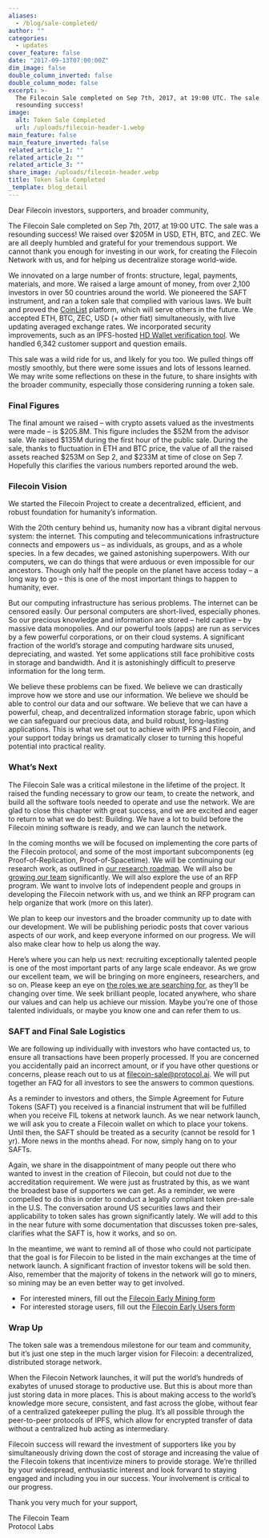 ```yaml
---
aliases:
  - /blog/sale-completed/
author: ""
categories:
  - updates
cover_feature: false
date: "2017-09-13T07:00:00Z"
dim_image: false
double_column_inverted: false
double_column_mode: false
excerpt: >-
  The Filecoin Sale completed on Sep 7th, 2017, at 19:00 UTC. The sale was a
  resounding success!
image:
  alt: Token Sale Completed
  url: /uploads/filecoin-header-1.webp
main_feature: false
main_feature_inverted: false
related_article_1: ""
related_article_2: ""
related_article_3: ""
share_image: /uploads/filecoin-header.webp
title: Token Sale Completed
_template: blog_detail
---
```


Dear Filecoin investors, supporters, and broader community,

The Filecoin Sale completed on Sep 7th, 2017, at 19:00 UTC. The sale was a resounding success! We raised over $205M in USD, ETH, BTC, and ZEC. We are all deeply humbled and grateful for your tremendous support. We cannot thank you enough for investing in our work, for creating the Filecoin Network with us, and for helping us decentralize storage world-wide.

We innovated on a large number of fronts: structure, legal, payments, materials, and more. We raised a large amount of money, from over 2,100 investors in over 50 countries around the world. We pioneered the SAFT instrument, and ran a token sale that complied with various laws. We built and proved the [CoinList](https://coinlist.co/) platform, which will serve others in the future. We accepted ETH, BTC, ZEC, USD (+ other fiat) simultaneously, with live updating averaged exchange rates. We incorporated security improvements, such as an IPFS-hosted [HD Wallet verification tool](https://coinlist.co/verifyplus). We handled 6,342 customer support and question emails.

This sale was a wild ride for us, and likely for you too. We pulled things off mostly smoothly, but there were some issues and lots of lessons learned. We may write some reflections on these in the future, to share insights with the broader community, especially those considering running a token sale.

### Final Figures

The final amount we raised – with crypto assets valued as the investments were made – is $205.8M. This figure includes the $52M from the advisor sale. We raised $135M during the first hour of the public sale. During the sale, thanks to fluctuation in ETH and BTC price, the value of all the raised assets reached $253M on Sep 2, and $233M at time of close on Sep 7. Hopefully this clarifies the various numbers reported around the web.

### Filecoin Vision

We started the Filecoin Project to create a decentralized, efficient, and robust foundation for humanity’s information.

With the 20th century behind us, humanity now has a vibrant digital nervous system: the internet. This computing and telecommunications infrastructure connects and empowers us – as individuals, as groups, and as a whole species. In a few decades, we gained astonishing superpowers. With our computers, we can do things that were arduous or even impossible for our ancestors. Though only half the people on the planet have access today – a long way to go – this is one of the most important things to happen to humanity, ever.

But our computing infrastructure has serious problems. The internet can be censored easily. Our personal computers are short-lived, especially phones. So our precious knowledge and information are stored – held captive – by massive data monopolies. And our powerful tools (apps) are run as services by a few powerful corporations, or on their cloud systems. A significant fraction of the world’s storage and computing hardware sits unused, depreciating, and wasted. Yet some applications still face prohibitive costs in storage and bandwidth. And it is astonishingly difficult to preserve information for the long term.

We believe these problems can be fixed. We believe we can drastically improve how we store and use our information. We believe we should be able to control our data and our software. We believe that we can have a powerful, cheap, and decentralized information storage fabric, upon which we can safeguard our precious data, and build robust, long-lasting applications. This is what we set out to achieve with IPFS and Filecoin, and your support today brings us dramatically closer to turning this hopeful potential into practical reality.

### What’s Next

The Filecoin Sale was a critical milestone in the lifetime of the project. It raised the funding necessary to grow our team, to create the network, and build all the software tools needed to operate and use the network. We are glad to close this chapter with great success, and we are excited and eager to return to what we do best: Building. We have a lot to build before the Filecoin mining software is ready, and we can launch the network.

In the coming months we will be focused on implementing the core parts of the Filecoin protocol, and some of the most important subcomponents (eg Proof-of-Replication, Proof-of-Spacetime). We will be continuing our research work, as outlined in [our research roadmap](http://filecoin.io/vintage/research-roadmap-2017.pdf). We will also be [growing our team](https://protocol.ai/join/#Current_Openings) significantly. We will also explore the use of an RFP program. We want to involve lots of independent people and groups in developing the Filecoin network with us, and we think an RFP program can help organize that work (more on this later).

We plan to keep our investors and the broader community up to date with our development. We will be publishing periodic posts that cover various aspects of our work, and keep everyone informed on our progress. We will also make clear how to help us along the way.

Here’s where you can help us next: recruiting exceptionally talented people is one of the most important parts of any large scale endeavor. As we grow our excellent team, we will be bringing on more engineers, researchers, and so on. Please keep an eye on [the roles we are searching for](https://protocol.ai/join/#Current_Openings), as they’ll be changing over time. We seek brilliant people, located anywhere, who share our values and can help us achieve our mission. Maybe you’re one of those talented individuals, or maybe you know one and can refer them to us.

### SAFT and Final Sale Logistics

We are following up individually with investors who have contacted us, to ensure all transactions have been properly processed. If you are concerned you accidentally paid an incorrect amount, or if you have other questions or concerns, please reach out to us at [filecoin-sale@protocol.ai](mailto:filecoin-sale@protocol.ai). We will put together an FAQ for all investors to see the answers to common questions.

As a reminder to investors and others, the Simple Agreement for Future Tokens (SAFT) you received is a financial instrument that will be fulfilled when you receive FIL tokens at network launch. As we near network launch, we will ask you to create a Filecoin wallet on which to place your tokens. Until then, the SAFT should be treated as a security (cannot be resold for 1 yr). More news in the months ahead. For now, simply hang on to your SAFTs.

Again, we share in the disappointment of many people out there who wanted to invest in the creation of Filecoin, but could not due to the accreditation requirement. We were just as frustrated by this, as we want the broadest base of supporters we can get. As a reminder, we were compelled to do this in order to conduct a legally compliant token pre-sale in the U.S. The conversation around US securities laws and their applicability to token sales has grown significantly lately. We will add to this in the near future with some documentation that discusses token pre-sales, clarifies what the SAFT is, how it works, and so on.

In the meantime, we want to remind all of those who could not participate that the goal is for Filecoin to be listed in the main exchanges at the time of network launch. A significant fraction of investor tokens will be sold then. Also, remember that the majority of tokens in the network will go to miners, so mining may be an even better way to get involved.

- For interested miners, fill out the [Filecoin Early Mining form](https://docs.google.com/forms/d/e/1FAIpQLSfdFpWhJj8OIGA2iXrT3bnLgVK9bgR_1iLMPdAcXLxr_1d-pw/viewform?c=0&w=1)
- For interested storage users, fill out the [Filecoin Early Users form](https://goo.gl/forms/ZuzFgjMHvRzj4QLu1)

### Wrap Up

The token sale was a tremendous milestone for our team and community, but it’s just one step in the much larger vision for Filecoin: a decentralized, distributed storage network.

When the Filecoin Network launches, it will put the world’s hundreds of exabytes of unused storage to productive use. But this is about more than just storing data in more places. This is about making access to the world’s knowledge more secure, consistent, and fast across the globe, without fear of a centralized gatekeeper pulling the plug. It’s all possible through the peer-to-peer protocols of IPFS, which allow for encrypted transfer of data without a centralized hub acting as intermediary.

Filecoin success will reward the investment of supporters like you by simultaneously driving down the cost of storage and increasing the value of the Filecoin tokens that incentivize miners to provide storage. We’re thrilled by your widespread, enthusiastic interest and look forward to staying engaged and including you in our success. Your involvement is critical to our progress.

Thank you very much for your support,

The Filecoin Team  
Protocol Labs
